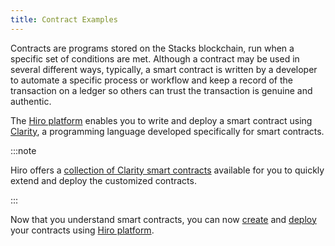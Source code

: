 ```yaml
---
title: Contract Examples
---
```


Contracts are programs stored on the Stacks blockchain, run when a specific set of conditions are met. Although a contract may be used in several different ways, typically, a smart contract is written by a developer to automate a specific process or workflow and keep a record of the transaction on a ledger so others can trust the transaction is genuine and authentic.

The [Hiro platform](https://platform.hiro.so/) enables you to write and deploy a smart contract using [Clarity](https://clarity-lang.org/), a programming language developed specifically for smart contracts. 

:::note

Hiro offers a [collection of Clarity smart contracts](https://github.com/hirosystems/clarity-examples/tree/main/examples) available for you to quickly extend and deploy the customized contracts.

:::

Now that you understand smart contracts, you can now [create](build-contract.md) and [deploy](deploy-project.md) your contracts using [Hiro platform](https://platform.hiro.so/).
